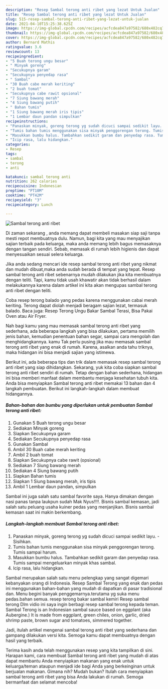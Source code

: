 ```yaml
---
description: "Resep Sambal terong anti ribet yang lezat Untuk Jualan"
title: "Resep Sambal terong anti ribet yang lezat Untuk Jualan"
slug: 515-resep-sambal-terong-anti-ribet-yang-lezat-untuk-jualan
date: 2021-04-10T15:25:38.625Z
image: https://img-global.cpcdn.com/recipes/acfcdea847a97582/680x482cq70/sambal-terong-anti-ribet-foto-resep-utama.jpg
thumbnail: https://img-global.cpcdn.com/recipes/acfcdea847a97582/680x482cq70/sambal-terong-anti-ribet-foto-resep-utama.jpg
cover: https://img-global.cpcdn.com/recipes/acfcdea847a97582/680x482cq70/sambal-terong-anti-ribet-foto-resep-utama.jpg
author: Bernard Mathis
ratingvalue: 3.6
reviewcount: 13
recipeingredient:
- "5 Buah terong ungu besar"
- " Minyak goreng"
- "Secukupnya garam"
- "Secukupnya penyedap rasa"
- " Sambal"
- "30 Buah cabe merah keriting"
- "2 buah tomat"
- "Secukupnya cabe rawit opsional"
- "7 Siung bawang merah"
- "4 Siung bawang putih"
- " Bahan tumis"
- "1 Siung bawang merah iris tipis"
- "1 Lembar daun pandan simpulkan"
recipeinstructions:
- "Panaskan minyak, goreng terong yg sudah dicuci sampai sedikit layu. Sisihkan."
- "Tumis bahan tumis menggunakan sisa minyak penggorengan terong. Tumis sampai harum."
- "Masukkan bumbu halus. Tambahkan sedikit garam dan penyedap rasa. Tumis sampai mengeluarkan minyak khas sambal."
- "Icip rasa, lalu hidangkan."
categories:
- Resep
tags:
- sambal
- terong
- anti

katakunci: sambal terong anti 
nutrition: 262 calories
recipecuisine: Indonesian
preptime: "PT10M"
cooktime: "PT42M"
recipeyield: "3"
recipecategory: Lunch

---
```



![Sambal terong anti ribet](https://img-global.cpcdn.com/recipes/acfcdea847a97582/680x482cq70/sambal-terong-anti-ribet-foto-resep-utama.jpg)

Di zaman  sekarang , anda memang dapat membeli masakan siap saji tanpa mesti repot membuatnya dulu. Namun, bagi kita yang mau menyajikan sajian terbaik pada keluarga, maka anda memang lebih bagus memasaknya dengan tangan sendiri. Sebab, memasak di rumah lebih higienis dan dapat menyesuaikan sesuai selera keluarga.

Jika anda sedang mencari ide resep sambal terong anti ribet yang nikmat dan mudah dibuat,maka anda sudah berada di tempat yang tepat. Resep sambal terong anti ribet  sebenarnya mudah dilakukan jika kita membuatnya dengan teliti. Tapi, kamu tidak usah khawatir akan tidak berhasil dalam melakukannya 
karena dalam artikel ini kita akan mengupas sambal terong anti ribet dengan teliti.  

Coba resep terong balado yang pedas karena menggunakan cabai merah keriting. Terong dapat diolah menjadi beragam sajian lezat, termasuk balado. Baca juga: Resep Terong Ungu Bakar Sambal Terasi, Bisa Pakai Oven atau Air Fryer.

Nah bagi kamu yang mau memasak sambal terong anti ribet yang sederhana, ada beberapa langkah yang bisa dilakukan, pertama memilih jenis bahan, kemudian penentuan bahan segar, sampai cara mengolah dan menghidangkannya. kamu Tak perlu pusing jika mau memasak sambal terong anti ribet yang enak di rumah. Karena, asalkan anda  tahu triknya, maka hidangan ini bisa menjadi sajian yang istimewa.

Berikut ini, ada beberapa tips dan trik dalam memasak resep sambal terong anti ribet yang siap dihidangkan. Sekarang, yuk kita coba siapkan sambal terong anti ribet sendiri di rumah. Tetap dengan bahan sederhana, hidangan ini bisa memberi manfaat dalam membantu menjaga kesehatan tubuh kita. Anda bisa menyiapkan Sambal terong anti ribet memakai 13 bahan dan 4 langkah pembuatan. Berikut ini langkah-langkah dalam membuat hidangannya.

<!--inarticleads1-->

##### Bahan-bahan dan bumbu yang diperlukan untuk pembuatan Sambal terong anti ribet:

1. Gunakan 5 Buah terong ungu besar
1. Sediakan  Minyak goreng
1. Siapkan Secukupnya garam
1. Sediakan Secukupnya penyedap rasa
1. Gunakan  Sambal
1. Ambil 30 Buah cabe merah keriting
1. Ambil 2 buah tomat
1. Siapkan Secukupnya cabe rawit (opsional)
1. Sediakan 7 Siung bawang merah
1. Sediakan 4 Siung bawang putih
1. Siapkan  Bahan tumis
1. Siapkan 1 Siung bawang merah, iris tipis
1. Ambil 1 Lembar daun pandan, simpulkan


Sambal ini juga salah satu sambal favorite saya. Hanya dimakan dengan nasi panas tanpa laukpun sudah Mak Nyus!!!!. Bisnis sambal kemasan, jadi salah satu peluang usaha kuiner pedas yang menjanjikan. Bisnis sambal kemasan saat ini makin berkembang. 

<!--inarticleads2-->

##### Langkah-langkah membuat Sambal terong anti ribet:

1. Panaskan minyak, goreng terong yg sudah dicuci sampai sedikit layu. - Sisihkan.
1. Tumis bahan tumis menggunakan sisa minyak penggorengan terong. Tumis sampai harum.
1. Masukkan bumbu halus. Tambahkan sedikit garam dan penyedap rasa. Tumis sampai mengeluarkan minyak khas sambal.
1. Icip rasa, lalu hidangkan.


Sambal merupakan salah satu menu pelengkap yang sangat digemari kebanyakan orang di Indonesia. Resep Sambal Terong yang enak dan pedas ini menggunakan bahan-bahan yang mudah di dapatkan di pasar tradisional dan. Menu begini banyak penggemarnya.terutama yg suka menu pedas.bahan semua. resep terong bakar sambal kemiri Resep sambal terong Dlm vidio ini saya ingin berbagi resep sambal terong kepada teman. Sambal Terong is an Indonesian sambal sauce based on eggplant (aka Aubergine.) It is made from eggplant, green chiles, onion, garlic, dried shrimp paste, brown sugar and tomatoes, simmered together. 

Jadi, itulah artikel mengenai  sambal terong anti ribet  yang sederhana dan gampang dilakukan versi kita. Semoga kamu dapat membuatnya dengan hasil yang terbaik. 

Terima kasih anda telah menggunakan resep yang kita tampilkan di sini. Harapan kami, cara membuat  Sambal terong anti ribet yang mudah di atas dapat membantu Anda menyiapkan makanan yang enak untuk keluarga/teman ataupun menjadi ide bagi Anda yang berkeinginan untuk berjualan makanan. Gimana nih? Mudah bukan? Itulah cara menyiapkan sambal terong anti ribet yang bisa Anda lakukan di rumah. Semoga bermanfaat dan selamat mencoba!


